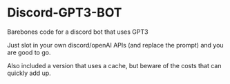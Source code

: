 # Discord-GPT3-BOT
Barebones code for a discord bot that uses GPT3

Just slot in your own discord/openAI APIs (and replace the prompt) and you are good to go.

Also included a version that uses a cache, but beware of the costs that can quickly add up.
